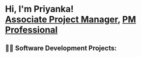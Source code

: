 <h1>Hi, I'm Priyanka! <br/><a href="https://github.com/pihu22">Associate Project Manager</a>, <a href="https://www.linkedin.com/in/priyanka-mishra-635793135/">PM Professional</a></h1>

<h2>👨‍💻 Software Development Projects:</h2>

[linkedin]: https://linkedin.com/in/priyanka-mishra-635793135/
